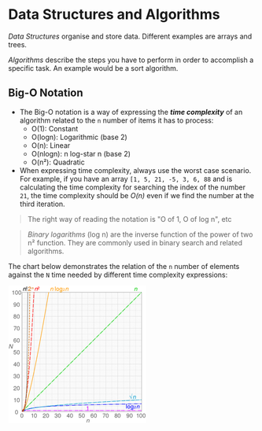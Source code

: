 # Data Structures and Algorithms
*Data Structures* organise and store data. Different examples are arrays and trees.

*Algorithms* describe the steps you have to perform in order to accomplish a specific task. An example would be a sort algorithm.

## Big-O Notation
- The Big-O notation is a way of expressing the ***time complexity*** of an algorithm related to the
  `n` number of items it has to process:
  - O(1): Constant
  - O(logn): Logarithmic (base 2)
  - O(n): Linear
  - O(nlogn): n log-star n (base 2)
  - O(n²): Quadratic
- When expressing time complexity, always use the worst case scenario. For example, if you have an
  array `[1, 5, 21, -5, 3, 6, 88` and is calculating the time complexity for searching the index of
  the number `21`, the time complexity should be *O(n)* even if we find the number at the third
  iteration.
  
> The right way of reading the notation is "O of 1, O of log n", etc

> *Binary logarithms* (log n) are the inverse function of the power of two n² function. They are
commonly used in binary search and related algorithms.

The chart below demonstrates the relation of the `n` number of elements against the `N` time needed
by different time complexity expressions:

![Big-O notation time complexity chart](charts/computational_complexity.png)
